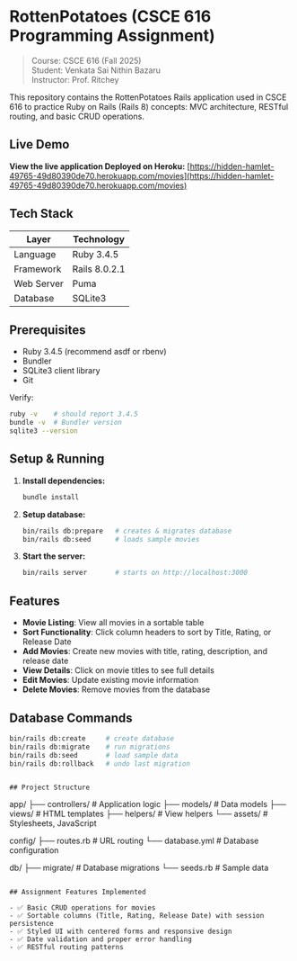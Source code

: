 # RottenPotatoes (CSCE 616 Programming Assignment)

> Course: CSCE 616 (Fall 2025)  
> Student: Venkata Sai Nithin Bazaru  
> Instructor: Prof. Ritchey  

This repository contains the RottenPotatoes Rails application used in CSCE 616 to practice Ruby on Rails (Rails 8) concepts: MVC architecture, RESTful routing, and basic CRUD operations.

## Live Demo

 **View the live application Deployed on Heroku:** [https://hidden-hamlet-49765-49d80390de70.herokuapp.com/movies](https://hidden-hamlet-49765-49d80390de70.herokuapp.com/movies)

## Tech Stack

| Layer | Technology |
|-------|------------|
| Language | Ruby 3.4.5 |
| Framework | Rails 8.0.2.1 |
| Web Server | Puma |
| Database | SQLite3 |

## Prerequisites

* Ruby 3.4.5 (recommend asdf or rbenv)
* Bundler 
* SQLite3 client library
* Git

Verify:

```bash
ruby -v    # should report 3.4.5
bundle -v  # Bundler version
sqlite3 --version
```

## Setup & Running

1. **Install dependencies:**
   ```bash
   bundle install
   ```

2. **Setup database:**
   ```bash
   bin/rails db:prepare   # creates & migrates database
   bin/rails db:seed      # loads sample movies
   ```

3. **Start the server:**
   ```bash
   bin/rails server       # starts on http://localhost:3000
   ```

## Features

* **Movie Listing**: View all movies in a sortable table
* **Sort Functionality**: Click column headers to sort by Title, Rating, or Release Date
* **Add Movies**: Create new movies with title, rating, description, and release date
* **View Details**: Click on movie titles to see full details
* **Edit Movies**: Update existing movie information
* **Delete Movies**: Remove movies from the database

## Database Commands

```bash
bin/rails db:create     # create database
bin/rails db:migrate    # run migrations
bin/rails db:seed       # load sample data
bin/rails db:rollback   # undo last migration
```

```

## Project Structure

```
app/
├── controllers/        # Application logic
├── models/            # Data models
├── views/             # HTML templates
├── helpers/           # View helpers
└── assets/            # Stylesheets, JavaScript

config/
├── routes.rb          # URL routing
└── database.yml       # Database configuration

db/
├── migrate/           # Database migrations
└── seeds.rb           # Sample data
```

## Assignment Features Implemented

- ✅ Basic CRUD operations for movies
- ✅ Sortable columns (Title, Rating, Release Date) with session persistence
- ✅ Styled UI with centered forms and responsive design
- ✅ Date validation and proper error handling
- ✅ RESTful routing patterns


